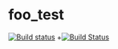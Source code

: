 # foo_test
 
 [![Build status](https://ci.appveyor.com/api/projects/status/8x7lx4j4ws8q0qd4?svg=true)](https://ci.appveyor.com/project/Danchetto/foo-test)
+[![Build Status](https://travis-ci.org/Danchetto/foo_test.svg?branch=master)](https://travis-ci.org/Danchetto/foo_test)
